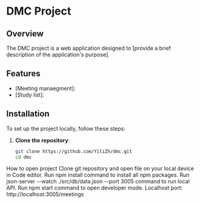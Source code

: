 # DMC Project

## Overview

The DMC project is a web application designed to [provide a brief description of the application's purpose].

## Features

- [Meeting manaegment]:
- [Study list]:

## Installation

To set up the project locally, follow these steps:

1. **Clone the repository**:
   ```bash
   git clone https://github.com/YiliZh/dmc.git
   cd dmc

How to open project
Clone git repository and open file on your local device in Code editor.
Run npm install command to install all npm packages.
Run json-server --watch ./src/db/data.json --port 3005 command to run local API.
Run npm start command to open developer mode.
Localhost port: http://localhost:3005/meetings
